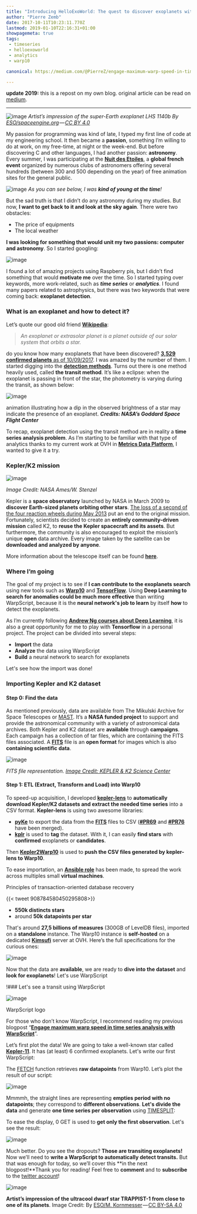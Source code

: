 ```yaml
---
title: "Introducing HelloExoWorld: The quest to discover exoplanets with Warp10 and Tensorflow"
author: "Pierre Zemb"
date: 2017-10-11T10:23:11.770Z
lastmod: 2019-01-10T22:16:31+01:00
showpagemeta: true
tags:
 - timeseries
 - helloexoworld
 - analytics
 - warp10

canonical: https://medium.com/@PierreZ/engage-maximum-warp-speed-in-time-series-analysis-with-warpscript-c97a9f4a0016

---
```


**update 2019:** this is a repost on my own blog. original article can be read on [medium](https://medium.com/helloexoworld/introducing-helloexoworld-the-quest-to-discover-exoplanets-with-warp10-and-tensorflow-e50f6e669915).

---

![image](/posts/introducing-helloexoworld-the-quest-to-discover-exoplanets-with-warp10-and-tensorflow/images/1.jpeg)
*Artist’s impression of the super-Earth exoplanet LHS 1140b By [ESO/spaceengine.org](https://www.eso.org/public/images/eso1712a/) — [CC BY 4.0](http://creativecommons.org/licenses/by/4.0)*



My passion for programming was kind of late, I typed my first line of code at my engineering school. It then became a **passion**, something I’m willing to do at work, on my free-time, at night or the week-end. But before discovering C and other languages, I had another passion: **astronomy**. Every summer, I was participating at the [**Nuit des Etoiles**](https://www.afastronomie.fr/les-nuits-des-etoiles), a **global french event** organized by numerous clubs of astronomers offering several hundreds (between 300 and 500 depending on the year) of free animation sites for the general public.

![image](/posts/introducing-helloexoworld-the-quest-to-discover-exoplanets-with-warp10-and-tensorflow/images/2.png)
*As you can see below, I was **kind of young at the time**!*



But the sad truth is that I didn’t do any astronomy during my studies. But now, **I want to get back to it and look at the sky again**. There were two obstacles:

*   The price of equipments
*   The local weather

**I was looking for something that would unit my two passions: computer and astronomy**. So I started googling:




![image](/posts/introducing-helloexoworld-the-quest-to-discover-exoplanets-with-warp10-and-tensorflow/images/3.png)



I found a lot of amazing projects using Raspberry pis, but I didn’t find something that would **motivate me** over the time. So I started typing over keywords, more work-related, such as **_time series_** or **_analytics_**. I found many papers related to astrophysics, but there was two keywords that were coming back: **exoplanet detection**.

### What is an exoplanet and how to detect it?

Let’s quote our good old friend [**Wikipedia**](https://en.wikipedia.org/wiki/Exoplanet):
> _An exoplanet or extrasolar planet is a planet outside of our solar system that orbits a star._

do you know how many exoplanets that have been discovered? [**3,529 confirmed planets** as of 10/09/2017](https://exoplanetarchive.ipac.caltech.edu/). I was amazed by the number of them. I started digging into the [**detection methods**](https://en.wikipedia.org/wiki/Methods_of_detecting_exoplanets). Turns out there is one method heavily used, called **the transit method**. It’s like a eclipse: when the exoplanet is passing in front of the star, the photometry is varying during the transit, as shown below:




![image](/posts/introducing-helloexoworld-the-quest-to-discover-exoplanets-with-warp10-and-tensorflow/images/4.gif)

animation illustrating how a dip in the observed brightness of a star may indicate the presence of an exoplanet. **_Credits: NASA’s Goddard Space Flight Center_**



To recap, exoplanet detection using the transit method are in reality a **time series analysis problem**. As I’m starting to be familiar with that type of analytics thanks to my current work at OVH in [**Metrics Data Platform**](https://www.ovh.com/fr/data-platforms/metrics/), I wanted to give it a try.

### Kepler/K2 mission




![image](/posts/introducing-helloexoworld-the-quest-to-discover-exoplanets-with-warp10-and-tensorflow/images/5.jpeg)

_Image Credit: NASA Ames/W. Stenzel_



Kepler is a **space observatory** launched by NASA in March 2009 to **discover Earth-sized planets orbiting other stars**. [The loss of a second of the four reaction wheels during May 2013](https://www.nasa.gov/feature/ames/nasas-k2-mission-the-kepler-space-telescopes-second-chance-to-shine) put an end to the original mission. Fortunately, scientists decided to create an **entirely community-driven mission** called K2, to **reuse the Kepler spacecraft and its assets**. But furthermore, the community is also encouraged to exploit the mission’s unique **open** data archive. Every image taken by the satellite can be **downloaded and analyzed by anyone**.

More information about the telescope itself can be found [**here**](https://keplerscience.arc.nasa.gov/the-kepler-space-telescope.html).

### Where I’m going

The goal of my project is to see if **I can contribute to the exoplanets search** using new tools such as [**Warp10**](http://www.warp10.io) and [**TensorFlow**](https://tensorflow.org/). Using **Deep Learning to search for anomalies could be much more effective** than writing WarpScript, because it is the **neural network&#39;s job to learn** by itself **how** to detect the exoplanets.

As I’m currently following [**Andrew Ng courses about Deep Learning**](https://www.coursera.org/learn/neural-networks-deep-learning), it is also a great opportunity for me to play with **Tensorflow** in a personal project. The project can be divided into several steps:

*   **Import** the data
*   **Analyze** the data using WarpScript
*   **Build** a neural network to search for exoplanets

Let&#39;s see how the import was done!

### Importing Kepler and K2 dataset

#### Step 0: Find the data

As mentioned previously, data are available from The Mikulski Archive for Space Telescopes or [MAST](https://archive.stsci.edu/). It’s a **NASA funded project** to support and provide the astronomical community with a variety of astronomical data archives. Both Kepler and K2 dataset are **available** through **campaigns**. Each campaign has a collection of tar files, which are containing the FITS files associated. A [**FITS**](https://en.wikipedia.org/wiki/FITS) file is an **open format** for images which is also **containing scientific data**.




![image](/posts/introducing-helloexoworld-the-quest-to-discover-exoplanets-with-warp10-and-tensorflow/images/6.png)

_FITS file representation._ [_Image Credit: KEPLER &amp; K2 Science Center_](https://keplerscience.arc.nasa.gov/k2-observing.html)



#### Step 1: ETL (Extract, Transform and Load) into Warp10

To speed-up acquisition, I developed [**kepler-lens**](https://github.com/PierreZ/kepler-lens) to **automatically** **download Kepler/K2 datasets and extract the needed time series** into a CSV format. **Kepler-lens** is using two awesome libraries:

*   [**pyKe**](https://github.com/KeplerGO/PyKE) to export the data from the [**FITS**](https://en.wikipedia.org/wiki/FITS) files to CSV ([**#PR69**](https://github.com/KeplerGO/PyKE/pull/69) and [**#PR76**](https://github.com/KeplerGO/PyKE/pull/76)  have been merged).
*   [**kplr**](https://github.com/dfm/kplr) is used to **tag** the dataset. With it, I can easily **find stars** with **confirmed** exoplanets or **candidates**.

Then [**Kepler2Warp10**](https://github.com/PierreZ/kepler2warp10) is used to **push the CSV files generated by kepler-lens to Warp10**.

To ease importation, an [**Ansible role**](https://github.com/PierreZ/kepler2warp10-ansible)  has been made, to spread the work across multiples small **virtual machines**.

Principles of transaction-oriented database recovery

{{< tweet 908784580450295808>}}

*   **550k distincts stars**
*   around **50k datapoints per star**

That&#39;s around **27,5 billions of measures** (300GB of LevelDB files), imported on a **standalone** instance. The Warp10 instance is **self-hosted** on a dedicated [**Kimsufi**](https://www.kimsufi.com/) server at OVH. Here’s the full specifications for the curious ones:




![image](/posts/introducing-helloexoworld-the-quest-to-discover-exoplanets-with-warp10-and-tensorflow/images/7.png)



Now that the data are **available**, we are ready to **dive into the dataset** and **look for exoplanets**! Let&#39;s use WarpScript

!### Let&#39;s see a transit using WarpScript




![image](/posts/introducing-helloexoworld-the-quest-to-discover-exoplanets-with-warp10-and-tensorflow/images/8.png)

WarpScript logo



For those who don’t know WarpScript, I recommend reading my previous blogpost “[**Engage maximum warp speed in time series analysis with WarpScript**](https://medium.com/@PierreZ/engage-maximum-warp-speed-in-time-series-analysis-with-warpscript-c97a9f4a0016)”.

Let’s first plot the data! We are going to take a well-known star called [**Kepler-11**](https://en.wikipedia.org/wiki/Kepler-11). It has (at least) 6 confirmed exoplanets. Let&#39;s write our first WarpScript:




The [FETCH](http://www.warp10.io/reference/functions/function_FETCH) function retrieves **raw datapoints** from Warp10. Let’s plot the result of our script:



![image](/posts/introducing-helloexoworld-the-quest-to-discover-exoplanets-with-warp10-and-tensorflow/images/9.png)

Mmmmh, the straight lines are representing **empties period with no datapoints**; they correspond to **different observations**. **Let&#39;s divide the data** and generate **one time series per observation** using [TIMESPLIT](http://www.warp10.io/reference/functions/function_TIMESPLIT/):




To ease the display, 0 GET is used to **get only the first observation**. Let&#39;s see the result:



![image](/posts/introducing-helloexoworld-the-quest-to-discover-exoplanets-with-warp10-and-tensorflow/images/10.png)

Much better. Do you see the dropouts? **Those are transiting exoplanets!** Now we’ll need to **write a WarpScript to automatically detect transits.** But that was enough for today, so we’ll cover this **in the next blogpost!**Thank you for reading! Feel free to **comment** and to **subscribe** to the [twitter account](https://twitter.com/helloexoworld)!



![image](/posts/introducing-helloexoworld-the-quest-to-discover-exoplanets-with-warp10-and-tensorflow/images/11.jpeg)

**Artist’s impression of the ultracool dwarf star TRAPPIST-1 from close to one of its planets**. Image Credit: By [ESO/M. Kornmesser](http://www.eso.org/public/images/eso1615b/) — [CC BY-SA 4.0](https://creativecommons.org/licenses/by-sa/4.0)
